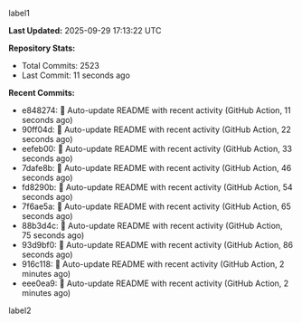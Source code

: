 
label1 
<!-- ACTIVITY_START -->
**Last Updated:** 2025-09-29 17:13:22 UTC

**Repository Stats:**
- Total Commits: 2523
- Last Commit: 11 seconds ago

**Recent Commits:**
- e848274: 🤖 Auto-update README with recent activity (GitHub Action, 11 seconds ago)
- 90ff04d: 🤖 Auto-update README with recent activity (GitHub Action, 22 seconds ago)
- eefeb00: 🤖 Auto-update README with recent activity (GitHub Action, 33 seconds ago)
- 7dafe8b: 🤖 Auto-update README with recent activity (GitHub Action, 46 seconds ago)
- fd8290b: 🤖 Auto-update README with recent activity (GitHub Action, 54 seconds ago)
- 7f6ae5a: 🤖 Auto-update README with recent activity (GitHub Action, 65 seconds ago)
- 88b3d4c: 🤖 Auto-update README with recent activity (GitHub Action, 75 seconds ago)
- 93d9bf0: 🤖 Auto-update README with recent activity (GitHub Action, 86 seconds ago)
- 916c118: 🤖 Auto-update README with recent activity (GitHub Action, 2 minutes ago)
- eee0ea9: 🤖 Auto-update README with recent activity (GitHub Action, 2 minutes ago)
<!-- ACTIVITY_END -->

label2
